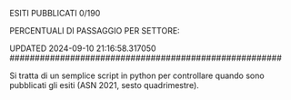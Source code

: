 ESITI PUBBLICATI 0/190 

PERCENTUALI DI PASSAGGIO PER SETTORE:

UPDATED 2024-09-10 21:16:58.317050
###################################################### 

Si tratta di un semplice script in python per controllare quando sono pubblicati gli esiti (ASN 2021, sesto quadrimestre).

